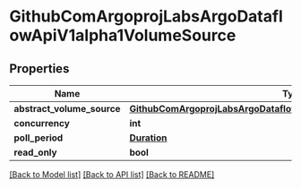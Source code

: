 # GithubComArgoprojLabsArgoDataflowApiV1alpha1VolumeSource

## Properties
Name | Type | Description | Notes
------------ | ------------- | ------------- | -------------
**abstract_volume_source** | [**GithubComArgoprojLabsArgoDataflowApiV1alpha1AbstractVolumeSource**](GithubComArgoprojLabsArgoDataflowApiV1alpha1AbstractVolumeSource.md) |  | [optional] 
**concurrency** | **int** |  | [optional] 
**poll_period** | [**Duration**](Duration.md) |  | [optional] 
**read_only** | **bool** |  | [optional] 

[[Back to Model list]](../README.md#documentation-for-models) [[Back to API list]](../README.md#documentation-for-api-endpoints) [[Back to README]](../README.md)


